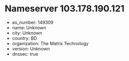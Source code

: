 # Nameserver 103.178.190.121

* as_number: 149309
* name: Unknown
* city: Unknown
* country: BD
* organization: The Matrix Technology
* version: Unknown
* dnssec: true
